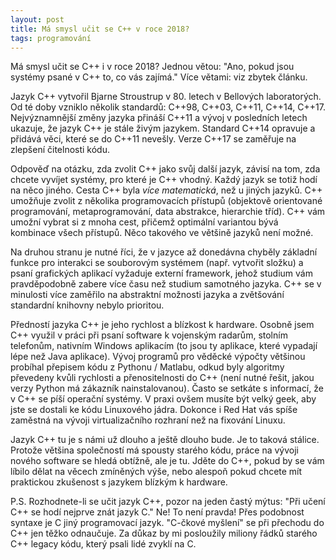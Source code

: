 ```yaml
---
layout: post
title: Má smysl učit se C++ v roce 2018?
tags: programování
---
```


Má smysl učit se C++ i v roce 2018? Jednou větou: "Ano, pokud jsou
systémy psané v C++ to, co vás zajímá."
Více větami: viz zbytek článku.

Jazyk C++ vytvořil Bjarne Stroustrup v 80. letech v Bellových laboratorých.
Od té doby vzniklo několik standardů: C++98, C++03, C++11, C++14, C++17.
Nejvýznamnější změny jazyka přináší C++11 a vývoj v posledních letech
ukazuje, že jazyk C++ je stále živým jazykem. Standard C++14 opravuje a přidává
věci, které se do C++11 nevešly. Verze C++17 se zaměřuje na zlepšení čitelnosti
kódu.

Odpověď na otázku, zda zvolit C++ jako svůj další jazyk, závisí na tom,
zda chcete vyvíjet systémy, pro které je C++ vhodný. Každý jazyk se totiž hodí
na něco jiného. Cesta C++ byla *více matematická*, než u jiných jazyků. C++ umožňuje zvolit
z několika programovacích přístupů (objektově orientované programování, metaprogramování,
data abstrakce, hierarchie tříd).
C++ vám umožní vybrat si z mnoha cest, přičemž optimální variantou bývá kombinace
všech přístupů. Něco takového ve většině jazyků není možné.

Na druhou stranu je nutné říci, že v jazyce až donedávna
chyběly základní funkce pro interakci se souborovým systémem (např. vytvořit složku)
a psaní grafických aplikací vyžaduje externí framework, jehož studium vám pravděpodobně
zabere více času než studium samotného jazyka. C++ se v minulosti více zaměřilo na abstraktní
možnosti jazyka a zvětšování standardní knihovny nebylo prioritou.

Předností jazyka C++ je jeho rychlost a blízkost k hardware.
Osobně jsem C++ využil v práci při psaní software k vojenským radarům, stolním telefonům,
nativním Windows aplikacím (to jsou ty aplikace, které vypadají lépe než Java aplikace).
Vývoj programů pro věděcké výpočty většinou probíhal
přepisem kódu z Pythonu / Matlabu, odkud byly algoritmy převedeny kvůli rychlosti
a přenositelnosti do C++ (není nutné řešit, jakou verzy Python má zákazník nainstalovanou).
Často se setkáte s informací, že v C++ se píší operační systémy. V praxi ovšem musíte být velký
geek, aby jste se dostali ke kódu Linuxového jádra. Dokonce i Red Hat vás spíše zaměstná na vývoji
virtualizačního rozhraní než na fixování Linuxu.

Jazyk C++ tu je s námi už dlouho a ještě dlouho bude. Je to taková stálice.
Protože většina společností má spousty starého kódu, práce na vývoji nového
software se hledá obtížně, ale je tu. Jděte do C++, pokud by se vám líbilo dělat
na věcech zmíněných výše, nebo alespoň pokud chcete mít praktickou zkušenost
s jazykem blízkým k hardware.

P.S. Rozhodnete-li se učit jazyk C++, pozor na jeden častý mýtus:
"Při učení C++ se hodí nejprve znát jazyk C." Ne! To není pravda!
Přes podobnost syntaxe je C jiný programovací jazyk. "C-čkové myšlení"
se při přechodu do C++ jen těžko odnaučuje. Za důkaz by mi posloužily miliony
řádků starého C++ legacy kódu, který psali lidé zvyklí na C.
